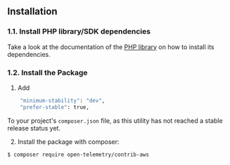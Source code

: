 
## Installation

### 1.1. Install PHP library/SDK dependencies

Take a look at the documentation of the  [PHP library](https://github.com/open-telemetry/opentelemetry-php) on how to install its dependencies.

### 1.2. Install the Package

1. Add
```bash
    "minimum-stability": "dev",
    "prefer-stable": true,
```

To your project's `composer.json` file, as this utility has not reached a stable release status yet.

2. Install the package with composer:

```bash
$ composer require open-telemetry/contrib-aws
```

